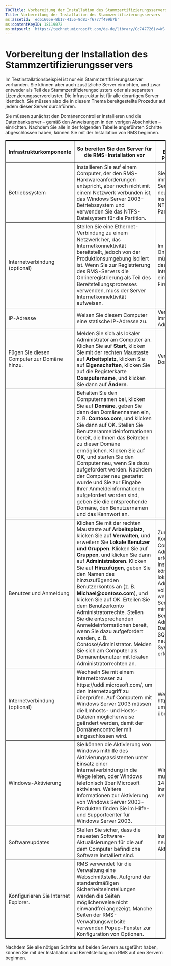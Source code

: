 ```yaml
---
TOCTitle: Vorbereitung der Installation des Stammzertifizierungsservers
Title: Vorbereitung der Installation des Stammzertifizierungsservers
ms:assetid: 'ed51605e-8b17-4155-8d83-f6777f499b7b'
ms:contentKeyID: 18119072
ms:mtpsurl: 'https://technet.microsoft.com/de-de/library/Cc747726(v=WS.10)'
---
```


Vorbereitung der Installation des Stammzertifizierungsservers
=============================================================

Im Testinstallationsbeispiel ist nur ein Stammzertifizierungsserver vorhanden. Sie können aber auch zusätzliche Server einrichten, und zwar entweder als Teil des Stammzertifizierungsclusters oder als separaten Lizenzierungsservercluster. Die Infrastruktur ist für alle derartigen Server identisch. Sie müssen also die in diesem Thema bereitgestellte Prozedur auf jedem dieser Server durchführen.

Sie müssen zunächst den Domänencontroller installieren und die Datenbankserver – gemäß den Anweisungen in den vorigen Abschnitten – einrichten. Nachdem Sie alle in der folgenden Tabelle angeführten Schritte abgeschlossen haben, können Sie mit der Installation von RMS beginnen.

<p></p>
<table style="border:1px solid black;">
<colgroup>
<col width="33%" />
<col width="33%" />
<col width="33%" />
</colgroup>
<thead>
<tr class="header">
<th style="border:1px solid black;" >Infrastrukturkomponente</th>
<th style="border:1px solid black;" >So bereiten Sie den Server für die RMS-Installation vor</th>
<th style="border:1px solid black;" >Hinweise für die Bereitstellung in einer Produktionsumgebung</th>
</tr>
</thead>
<tbody>
<tr class="odd">
<td style="border:1px solid black;">Betriebssystem</td>
<td style="border:1px solid black;">Installieren Sie auf einem Computer, der den RMS-Hardwareanforderungen entspricht, aber noch nicht mit einem Netzwerk verbunden ist, das Windows Server 2003-Betriebssystem und verwenden Sie das NTFS-Dateisystem für die Partition.</td>
<td style="border:1px solid black;">Sie sollten unbedingt immer die neuesten Service Packs und die neuesten Patches installieren. Verwenden Sie NTFS-formatierte Partitionen.</td>
</tr>
<tr class="even">
<td style="border:1px solid black;">Internetverbindung
(optional)</td>
<td style="border:1px solid black;">Stellen Sie eine Ethernet-Verbindung zu einem Netzwerk her, das Internetkonnektivität bereitstellt, jedoch von der Produktionsumgebung isoliert ist. Wenn Sie zur Registrierung des RMS-Servers die Onlineregistrierung als Teil des Bereitstellungsprozesses verwenden, muss der Server Internetkonnektivität aufweisen.</td>
<td style="border:1px solid black;">Im Falle einer Onlineregistrierung müssen Sie sicherstellen, dass die Internetverbindung über eine entsprechende Firewall verfügt.</td>
</tr>
<tr class="odd">
<td style="border:1px solid black;">IP-Adresse</td>
<td style="border:1px solid black;">Weisen Sie diesem Computer eine statische IP-Adresse zu.</td>
<td style="border:1px solid black;">Verwenden Sie für Server immer statische IP-Adressen.</td>
</tr>
<tr class="even">
<td style="border:1px solid black;">Fügen Sie diesen Computer zur Domäne hinzu.</td>
<td style="border:1px solid black;">Melden Sie sich als lokaler Administrator am Computer an. Klicken Sie auf <strong>Start</strong>, klicken Sie mit der rechten Maustaste auf <strong>Arbeitsplatz</strong>, klicken Sie auf <strong>Eigenschaften</strong>, klicken Sie auf die Registerkarte <strong>Computername</strong>, und klicken Sie dann auf <strong>Ändern</strong>.</td>
<td style="border:1px solid black;">Verwenden Sie dieselbe Domäne für alle Server.</td>
</tr>
<tr class="odd">
<td style="border:1px solid black;"> </td>
<td style="border:1px solid black;">Behalten Sie den Computernamen bei, klicken Sie auf <strong>Domäne</strong>, geben Sie dann den Domänennamen ein, z. B. <strong>Contoso.com</strong>, und klicken Sie dann auf OK. Stellen Sie Benutzeranmeldeinformationen bereit, die Ihnen das Beitreten zu dieser Domäne ermöglichen. Klicken Sie auf <strong>OK</strong>, und starten Sie den Computer neu, wenn Sie dazu aufgefordert werden. Nachdem der Computer neu gestartet wurde und Sie zur Eingabe Ihrer Anmeldeinformationen aufgefordert worden sind, geben Sie die entsprechende Domäne, den Benutzernamen und das Kennwort an.</td>
<td style="border:1px solid black;"> </td>
</tr>
<tr class="even">
<td style="border:1px solid black;">Benutzer und Anmeldung</td>
<td style="border:1px solid black;">Klicken Sie mit der rechten Maustaste auf <strong>Arbeitsplatz</strong>, klicken Sie auf <strong>Verwalten</strong>, und erweitern Sie <strong>Lokale Benutzer und Gruppen</strong>. Klicken Sie auf <strong>Gruppen</strong>, und klicken Sie dann auf <strong>Administratoren</strong>.
Klicken Sie auf <strong>Hinzufügen</strong>, geben Sie den Namen des hinzuzufügenden Benutzerkontos an (z. B. <strong>Michael@contoso.com</strong>), und klicken Sie auf OK. Erteilen Sie dem Benutzerkonto Administratorrechte. Stellen Sie die entsprechenden Anmeldeinformationen bereit, wenn Sie dazu aufgefordert werden, z. B. Contoso\Administrator.
Melden Sie sich am Computer als Domänenbenutzer mit lokalen Administratorrechten an.</td>
<td style="border:1px solid black;">Zum Hinzufügen von Komponenten zu diesem Computer sind Administratorrechte erforderlich. Einige Installationsschritte können mithilfe des lokalen Administratorkontos nicht vollständig ausgeführt werden. Auf diesem Server muss es mindestens einen Benutzer geben, der als Administrator fungiert. Darüber hinaus sind bei SQL Server zum Erstellen neuer Datenbanken Systemadministratorrechte erforderlich.</td>
</tr>
<tr class="odd">
<td style="border:1px solid black;">Internetverbindung
(optional)</td>
<td style="border:1px solid black;">Wechseln Sie mit einem Internetbrowser zu https://uddi.microsoft.com/, um den Internetzugriff zu überprüfen. Auf Computern mit Windows Server 2003 müssen die Lmhosts- und Hosts-Dateien möglicherweise geändert werden, damit der Domänencontroller mit eingeschlossen wird.</td>
<td style="border:1px solid black;">Wechseln Sie zu https://uddi.microsoft.com, um den Internetzugriff zu überprüfen.</td>
</tr>
<tr class="even">
<td style="border:1px solid black;">Windows-Aktivierung</td>
<td style="border:1px solid black;">Sie können die Aktivierung von Windows mithilfe des Aktivierungsassistenten unter Einsatz einer Internetverbindung in die Wege leiten, oder Windows telefonisch über Microsoft aktivieren. Weitere Informationen zur Aktivierung von Windows Server 2003-Produkten finden Sie im Hilfe- und Supportcenter für Windows Server 2003.</td>
<td style="border:1px solid black;">Windows Server 2003 muss innerhalb von 14 Tagen nach der Installation aktiviert werden.</td>
</tr>
<tr class="odd">
<td style="border:1px solid black;">Softwareupdates</td>
<td style="border:1px solid black;">Stellen Sie sicher, dass die neuesten Software-Aktualisierungen für die auf dem Computer befindliche Software installiert sind.</td>
<td style="border:1px solid black;">Installieren Sie die neuesten Software-Aktualisierungen.</td>
</tr>
<tr class="even">
<td style="border:1px solid black;">Konfigurieren Sie Internet Explorer.</td>
<td style="border:1px solid black;">RMS verwendet für die Verwaltung eine Webschnittstelle. Aufgrund der standardmäßigen Sicherheitseinstellungen werden die Seiten möglicherweise nicht einwandfrei angezeigt. Manche Seiten der RMS-Verwaltungswebsite verwenden Popup-Fenster zur Konfiguration von Optionen.</td>
<td style="border:1px solid black;"> </td>
</tr>
</tbody>
</table>
  
Nachdem Sie alle nötigen Schritte auf beiden Servern ausgeführt haben, können Sie mit der Installation und Bereitstellung von RMS auf den Servern beginnen.